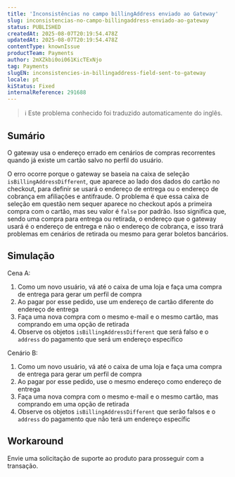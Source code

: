 ```yaml
---
title: 'Inconsistências no campo billingAddress enviado ao Gateway'
slug: inconsistencias-no-campo-billingaddress-enviado-ao-gateway
status: PUBLISHED
createdAt: 2025-08-07T20:19:54.478Z
updatedAt: 2025-08-07T20:19:54.478Z
contentType: knownIssue
productTeam: Payments
author: 2mXZkbi0oi061KicTExNjo
tag: Payments
slugEN: inconsistencies-in-billingaddress-field-sent-to-gateway
locale: pt
kiStatus: Fixed
internalReference: 291688
---
```


>ℹ️ Este problema conhecido foi traduzido automaticamente do inglês.

## Sumário


O gateway usa o endereço errado em cenários de compras recorrentes quando já existe um cartão salvo no perfil do usuário.

O erro ocorre porque o gateway se baseia na caixa de seleção `isBillingAddressDifferent`, que aparece ao lado dos dados do cartão no checkout, para definir se usará o endereço de entrega ou o endereço de cobrança em afiliações e antifraude. O problema é que essa caixa de seleção em questão nem sequer aparece no checkout após a primeira compra com o cartão, mas seu valor é `false` por padrão. Isso significa que, sendo uma compra para entrega ou retirada, o endereço que o gateway usará é o endereço de entrega e não o endereço de cobrança, e isso trará problemas em cenários de retirada ou mesmo para gerar boletos bancários.
## Simulação


Cena A:

1. Como um novo usuário, vá até o caixa de uma loja e faça uma compra de entrega para gerar um perfil de compra
2. Ao pagar por esse pedido, use um endereço de cartão diferente do endereço de entrega
3. Faça uma nova compra com o mesmo e-mail e o mesmo cartão, mas comprando em uma opção de retirada
4. Observe os objetos `isBillingAddressDifferent` que será falso e o `address` do pagamento que será um endereço específico

Cenário B:

1. Como um novo usuário, vá até o caixa de uma loja e faça uma compra de entrega para gerar um perfil de compra
2. Ao pagar por esse pedido, use o mesmo endereço como endereço de entrega
3. Faça uma nova compra com o mesmo e-mail e o mesmo cartão, mas comprando em uma opção de retirada
4. Observe os objetos `isBillingAddressDifferent` que serão falsos e o `address` do pagamento que não terá um endereço específic
## Workaround


Envie uma solicitação de suporte ao produto para prosseguir com a transação.



